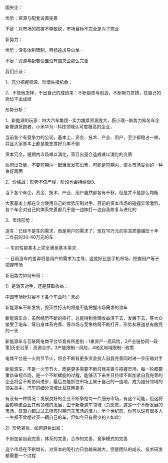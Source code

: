 国央企：

优势：资源与配套设置完善

不足：对市场的把握不够敏锐，市场目标不完全是为了商业





新势力：

优势：没有体制限制，目标追求导向单一

不足：资源与配套设置没有国央企那么完善





我们应该：

1、充分把握资源，珍惜失措机会：

2、不管他怎样，干出自己的成绩来：不断锻炼与创造，不断努力拼搏，在自己的岗位干出成绩



形势分析：

1、新能源的玩家：四大汽车集团--实力雄厚资源庞大，蔚小理--新势力知名车企新赛道抢跑者，小米华为--科技领域认可度极高的企业，

当前各个有竞争力的公司，基本上，资金、技术、产业、用户，至少都稳占一样，并且大家基本上都是能支撑好几年不倒

资本冗余，短期内市场难以消化，盲目出量会造成难以消化的变质

协同出货量，不要短期内一起爆发发布出售，可能是短期内，资本市场妥协的一种良好局面



2、价格战：形势不仅严峻，阶段也会持续很久

当下各个车企，资金、技术、产业、用户虽然都各有千秋，但是并不是那么均衡

大家基本上都在全力使用自己的优势压制对手，目前的资本市场的碰撞异常激烈，各个车企对自己的体系完善都几乎是一边摔打一边自我修复与进化的



3、市场形势：

造车：已经不是车的需求，而是用户的需求了，现在10万元的车其质量碾压十年二年前的30-40万元的车

-- 车的性能基本上完全满足基本需求

-- 目前造车的差异将是用户的需求为主导，这就好比是手机市场，把握用户等于把握市场



新旧势力如何布局：

1）是消灭对手，还是获取收益：

中国市场针对容不下各个车企吗：未必

新能源车不断发售，毁灭性打击的将是不能把握市场需求的油车

新能源车企，虽然经历不断的摔打，总能得到合理收益活下去，发展下去，等大众接受了电车、等自身体系完善、等市场与竞争格局不断打开，形势和赛道总有敞亮的一天



新能源车与互联网电商平台毕竟有所差别：1重资产--高风险，2产业链协同--政策|历史沿革｜资源合作，3产能限制--风险，4地区地域限制--政策

电商平台是一火则节节火，将会不断有更多资金投入自我完善同时进一步压缩对手

新能源车，不是一火节节火，而是更多需要不断自我完善与把握市场，每一轮都要重新审视市场，是一个不断螺旋的过程，能够活下来并且持续不断加紧自我完善的企业将会不断协同进步，最后总能抓住市场上属于自己的一亩地，成为细分领域的顶尖高手，汽车的细分领域比互联网更多



有没有一种情况：发展良好的企业不断争抢每一片细分市场，有这个可能，但这将会影响该企业其他领域的发展，由于新能源车领域（总感觉，这是一个不断发展的市场，其潜力超过过去所有时期汽车市场的潜力，半个世纪前，你可以说有很多人一生都不曾想过买一辆自己的车，但如今只有很少的人如此）



2）形势紧张，如何避免出局：

不断加紧自我完善，体系的完善，合作的完善，竞争模式的完善

这个市场在不断增长，对资本的吸引力只会越来越大，但是团队的成长、技术研发都需要一个过程